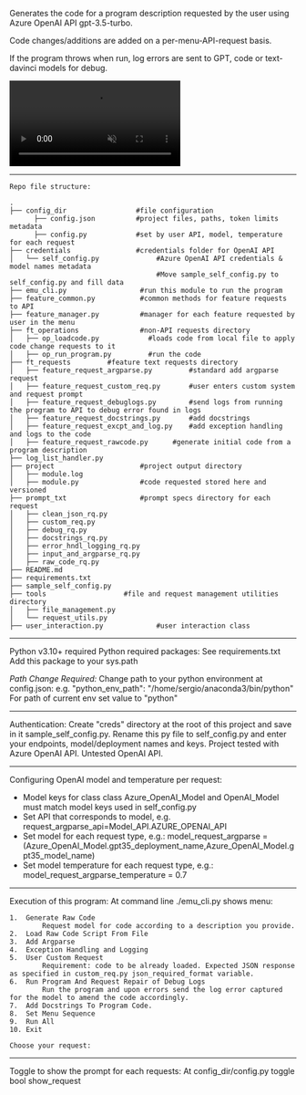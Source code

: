 Generates the code for a program description requested by the user using Azure OpenAI API gpt-3.5-turbo.

Code changes/additions are added on a per-menu-API-request basis.

If the program throws when run, log errors are sent to GPT, code or text-davinci models for debug.

<video src="https://github.com/sergiosolorzano/emu/assets/24430655/bb6f7a3c-b6de-4abe-870d-866651a1536e" controls="controls" muted="muted" playsinline="playsinline">
      </video>

---------------------------------------------
```
Repo file structure:

.
├── config_dir                 #file configuration
      ├── config.json          #project files, paths, token limits metadata 
      ├── config.py            #set by user API, model, temperature for each request
├── credentials                #credentials folder for OpenAI API
│   └── self_config.py              #Azure OpenAI API credentials & model names metadata
                                    #Move sample_self_config.py to self_config.py and fill data
├── emu_cli.py                  #run this module to run the program
├── feature_common.py 	        #common methods for feature requests to API
├── feature_manager.py          #manager for each feature requested by user in the menu
├── ft_operations               #non-API requests directory
│   ├── op_loadcode.py 		      #loads code from local file to apply code change requests to it
│   ├── op_run_program.py 	      #run the code
├── ft_requests 		#feature text requests directory
│   ├── feature_request_argparse.py 		#standard add argparse request
│   ├── feature_request_custom_req.py 		#user enters custom system and request prompt
│   ├── feature_request_debuglogs.py 		#send logs from running the program to API to debug error found in logs
│   ├── feature_request_docstrings.py 		#add docstrings
│   ├── feature_request_excpt_and_log.py 	#add exception handling and logs to the code
│   ├── feature_request_rawcode.py 		#generate initial code from a program description
├── log_list_handler.py 										
├── project 					#project output directory
│   ├── module.log 
│   ├── module.py 				#code requested stored here and versioned
├── prompt_txt 					#prompt specs directory for each request
│   ├── clean_json_rq.py
│   ├── custom_req.py
│   ├── debug_rq.py
│   ├── docstrings_rq.py
│   ├── error_hndl_logging_rq.py
│   ├── input_and_argparse_rq.py
│   ├── raw_code_rq.py
├── README.md
├── requirements.txt
├── sample_self_config.py
├── tools 					#file and request management utilities directory
│   ├── file_management.py
│   └── request_utils.py
├── user_interaction.py 			#user interaction class
```
---------------------------------------------

Python v3.10+ required
Python required packages: See requirements.txt
Add this package to your sys.path

*Path Change Required:*
Change path to your python environment at config.json: e.g. "python_env_path": "/home/sergio/anaconda3/bin/python"
For path of current env set value to "python"

---------------------------------------------

Authentication:
Create "creds" directory at the root of this project and save in it sample_self_config.py. Rename this py file to self_config.py and enter your endpoints, model/deployment names and keys.
Project tested with Azure OpenAI API. Untested OpenAI API.

---------------------------------------------

Configuring OpenAI model and temperature per request:
- Model keys for class class Azure_OpenAI_Model and OpenAI_Model must match model keys used in self_config.py
- Set API that corresponds to model, e.g.
    request_argparse_api=Model_API.AZURE_OPENAI_API
- Set model for each request type, e.g.:
    model_request_argparse = (Azure_OpenAI_Model.gpt35_deployment_name,Azure_OpenAI_Model.gpt35_model_name)
- Set model temperature for each request type, e.g.:
    model_request_argparse_temperature = 0.7

---------------------------------------------

Execution of this program: 
At command line ./emu_cli.py shows menu:
```
1.  Generate Raw Code
        Request model for code according to a description you provide.
2.  Load Raw Code Script From File
3.  Add Argparse
4.  Exception Handling and Logging
5.  User Custom Request
        Requirement: code to be already loaded. Expected JSON response as specified in custom_req.py json_required_format variable.
6.  Run Program And Request Repair of Debug Logs
        Run the program and upon errors send the log error captured for the model to amend the code accordingly.
7.  Add Docstrings To Program Code.
8.  Set Menu Sequence
9.  Run All
10. Exit

Choose your request: 
```

----------------------------------------------

Toggle to show the prompt for each requests: At config_dir/config.py toggle bool show_request
